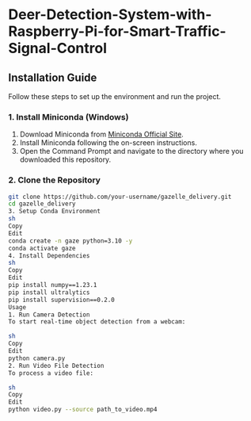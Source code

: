 # Deer-Detection-System-with-Raspberry-Pi-for-Smart-Traffic-Signal-Control

## Installation Guide

Follow these steps to set up the environment and run the project.

### 1. Install Miniconda (Windows)
1. Download Miniconda from [Miniconda Official Site](https://docs.conda.io/en/latest/miniconda.html).
2. Install Miniconda following the on-screen instructions.
3. Open the Command Prompt and navigate to the directory where you downloaded this repository.

### 2. Clone the Repository

```sh
git clone https://github.com/your-username/gazelle_delivery.git
cd gazelle_delivery
3. Setup Conda Environment
sh
Copy
Edit
conda create -n gaze python=3.10 -y
conda activate gaze
4. Install Dependencies
sh
Copy
Edit
pip install numpy==1.23.1
pip install ultralytics
pip install supervision==0.2.0
Usage
1. Run Camera Detection
To start real-time object detection from a webcam:

sh
Copy
Edit
python camera.py
2. Run Video File Detection
To process a video file:

sh
Copy
Edit
python video.py --source path_to_video.mp4
